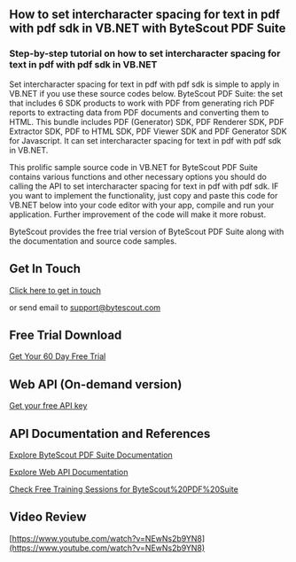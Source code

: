 ## How to set intercharacter spacing for text in pdf with pdf sdk in VB.NET with ByteScout PDF Suite

### Step-by-step tutorial on how to set intercharacter spacing for text in pdf with pdf sdk in VB.NET

Set intercharacter spacing for text in pdf with pdf sdk is simple to apply in VB.NET if you use these source codes below. ByteScout PDF Suite: the set that includes 6 SDK products to work with PDF from generating rich PDF reports to extracting data from PDF documents and converting them to HTML. This bundle includes PDF (Generator) SDK, PDF Renderer SDK, PDF Extractor SDK, PDF to HTML SDK, PDF Viewer SDK and PDF Generator SDK for Javascript. It can set intercharacter spacing for text in pdf with pdf sdk in VB.NET.

This prolific sample source code in VB.NET for ByteScout PDF Suite contains various functions and other necessary options you should do calling the API to set intercharacter spacing for text in pdf with pdf sdk. IF you want to implement the functionality, just copy and paste this code for VB.NET below into your code editor with your app, compile and run your application. Further improvement of the code will make it more robust.

ByteScout provides the free trial version of ByteScout PDF Suite along with the documentation and source code samples.

## Get In Touch

[Click here to get in touch](https://bytescout.zendesk.com/hc/en-us/requests/new?subject=ByteScout%20PDF%20Suite%20Question)

or send email to [support@bytescout.com](mailto:support@bytescout.com?subject=ByteScout%20PDF%20Suite%20Question) 

## Free Trial Download

[Get Your 60 Day Free Trial](https://bytescout.com/download/web-installer?utm_source=github-readme)

## Web API (On-demand version)

[Get your free API key](https://pdf.co/documentation/api?utm_source=github-readme)

## API Documentation and References

[Explore ByteScout PDF Suite Documentation](https://bytescout.com/documentation/index.html?utm_source=github-readme)

[Explore Web API Documentation](https://pdf.co/documentation/api?utm_source=github-readme)

[Check Free Training Sessions for ByteScout%20PDF%20Suite](https://academy.bytescout.com/)

## Video Review

[https://www.youtube.com/watch?v=NEwNs2b9YN8](https://www.youtube.com/watch?v=NEwNs2b9YN8)